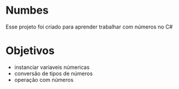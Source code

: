 # Numbes

Esse projeto foi criado para aprender trabalhar com números no C#

# Objetivos

* instanciar variaveis númericas
* conversão de tipos de números
* operação com números
